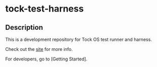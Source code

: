 # tock-test-harness
## Description

This is a development repository for Tock OS test runner and harness.

Check out the [site](https://goodoomoodoo.github.io/tock-test-harness/) for more info.

For developers, go to [Getting Started].